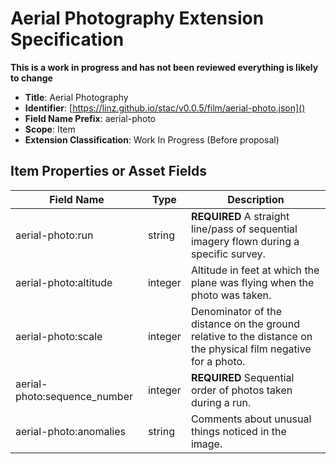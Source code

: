 # Aerial Photography Extension Specification

**This is a work in progress and has not been reviewed everything is likely to change**

- **Title**: Aerial Photography
- **Identifier**:
  [https://linz.github.io/stac/v0.0.5/film/aerial-photo.json]()
- **Field Name Prefix**: aerial-photo
- **Scope**: Item
- **Extension Classification**: Work In Progress (Before proposal)

## Item Properties or Asset Fields

| Field Name                   | Type    | Description                                                                                                   |
| ---------------------------- | ------- | ------------------------------------------------------------------------------------------------------------- |
| aerial-photo:run             | string  | **REQUIRED** A straight line/pass of sequential imagery flown during a specific survey.                       |
| aerial-photo:altitude        | integer | Altitude in feet at which the plane was flying when the photo was taken.                                      |
| aerial-photo:scale           | integer | Denominator of the distance on the ground relative to the distance on the physical film negative for a photo. |
| aerial-photo:sequence_number | integer | **REQUIRED** Sequential order of photos taken during a run.                                                   |
| aerial-photo:anomalies       | string  | Comments about unusual things noticed in the image.                                                           |
